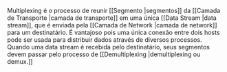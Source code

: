 Multiplexing é o processo de reunir [[Segmento |segmentos]] da [[Camada de Transporte |camada de transporte]] em uma única [[Data Stream |data stream]], que é enviada pela [[Camada de Network |camada de network]] para um destinatário. É vantajoso pois uma única conexão entre dois hosts pode ser usada para distribuir dados através de diversos processos. Quando uma data stream é recebida pelo destinatário, seus segmentos devem passar pelo processo de [[Demultiplexing |demultiplexing ou demux.]]